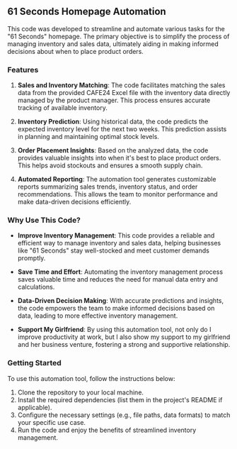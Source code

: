 ## 61 Seconds Homepage Automation

This code was developed to streamline and automate various tasks for the "61 Seconds" homepage. The primary objective is to simplify the process of managing inventory and sales data, ultimately aiding in making informed decisions about when to place product orders.

### Features

1. **Sales and Inventory Matching**: The code facilitates matching the sales data from the provided CAFE24 Excel file with the inventory data directly managed by the product manager. This process ensures accurate tracking of available inventory.

2. **Inventory Prediction**: Using historical data, the code predicts the expected inventory level for the next two weeks. This prediction assists in planning and maintaining optimal stock levels.

3. **Order Placement Insights**: Based on the analyzed data, the code provides valuable insights into when it's best to place product orders. This helps avoid stockouts and ensures a smooth supply chain.

4. **Automated Reporting**: The automation tool generates customizable reports summarizing sales trends, inventory status, and order recommendations. This allows the team to monitor performance and make data-driven decisions efficiently.

### Why Use This Code?

- **Improve Inventory Management**: This code provides a reliable and efficient way to manage inventory and sales data, helping businesses like "61 Seconds" stay well-stocked and meet customer demands promptly.

- **Save Time and Effort**: Automating the inventory management process saves valuable time and reduces the need for manual data entry and calculations.

- **Data-Driven Decision Making**: With accurate predictions and insights, the code empowers the team to make informed decisions based on data, leading to more effective inventory management.

- **Support My Girlfriend**: By using this automation tool, not only do I improve productivity at work, but I also show my support to my girlfriend and her business venture, fostering a strong and supportive relationship.

### Getting Started

To use this automation tool, follow the instructions below:

1. Clone the repository to your local machine.
2. Install the required dependencies (list them in the project's README if applicable).
3. Configure the necessary settings (e.g., file paths, data formats) to match your specific use case.
4. Run the code and enjoy the benefits of streamlined inventory management.
